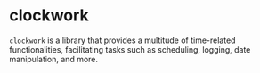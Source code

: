 # clockwork
`clockwork` is a library that provides a multitude of time-related functionalities, facilitating tasks such as scheduling, logging, date manipulation, and more.
